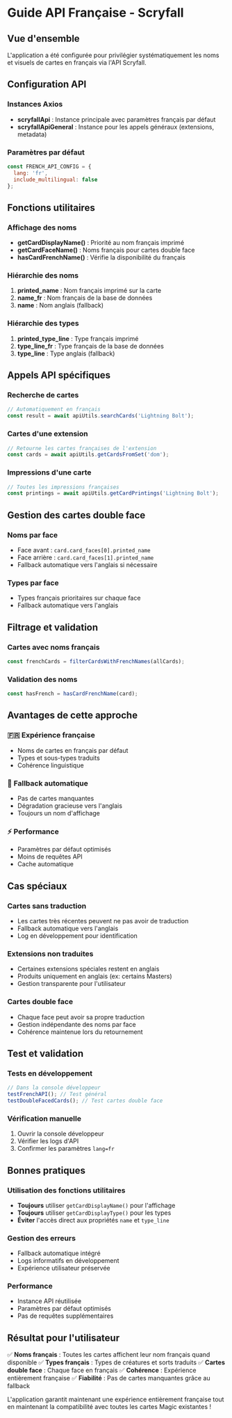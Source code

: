 # Guide API Française - Scryfall

## Vue d'ensemble
L'application a été configurée pour privilégier systématiquement les noms et visuels de cartes en français via l'API Scryfall.

## Configuration API

### Instances Axios
- **scryfallApi** : Instance principale avec paramètres français par défaut
- **scryfallApiGeneral** : Instance pour les appels généraux (extensions, metadata)

### Paramètres par défaut
```javascript
const FRENCH_API_CONFIG = {
  lang: 'fr',
  include_multilingual: false
};
```

## Fonctions utilitaires

### Affichage des noms
- **getCardDisplayName()** : Priorité au nom français imprimé
- **getCardFaceName()** : Noms français pour cartes double face
- **hasCardFrenchName()** : Vérifie la disponibilité du français

### Hiérarchie des noms
1. **printed_name** : Nom français imprimé sur la carte
2. **name_fr** : Nom français de la base de données
3. **name** : Nom anglais (fallback)

### Hiérarchie des types
1. **printed_type_line** : Type français imprimé
2. **type_line_fr** : Type français de la base de données
3. **type_line** : Type anglais (fallback)

## Appels API spécifiques

### Recherche de cartes
```javascript
// Automatiquement en français
const result = await apiUtils.searchCards('Lightning Bolt');
```

### Cartes d'une extension
```javascript
// Retourne les cartes françaises de l'extension
const cards = await apiUtils.getCardsFromSet('dom');
```

### Impressions d'une carte
```javascript
// Toutes les impressions françaises
const printings = await apiUtils.getCardPrintings('Lightning Bolt');
```

## Gestion des cartes double face

### Noms par face
- Face avant : `card.card_faces[0].printed_name`
- Face arrière : `card.card_faces[1].printed_name`
- Fallback automatique vers l'anglais si nécessaire

### Types par face
- Types français prioritaires sur chaque face
- Fallback automatique vers l'anglais

## Filtrage et validation

### Cartes avec noms français
```javascript
const frenchCards = filterCardsWithFrenchNames(allCards);
```

### Validation des noms
```javascript
const hasFrench = hasCardFrenchName(card);
```

## Avantages de cette approche

### 🇫🇷 **Expérience française**
- Noms de cartes en français par défaut
- Types et sous-types traduits
- Cohérence linguistique

### 🔄 **Fallback automatique**
- Pas de cartes manquantes
- Dégradation gracieuse vers l'anglais
- Toujours un nom d'affichage

### ⚡ **Performance**
- Paramètres par défaut optimisés
- Moins de requêtes API
- Cache automatique

## Cas spéciaux

### Cartes sans traduction
- Les cartes très récentes peuvent ne pas avoir de traduction
- Fallback automatique vers l'anglais
- Log en développement pour identification

### Extensions non traduites
- Certaines extensions spéciales restent en anglais
- Produits uniquement en anglais (ex: certains Masters)
- Gestion transparente pour l'utilisateur

### Cartes double face
- Chaque face peut avoir sa propre traduction
- Gestion indépendante des noms par face
- Cohérence maintenue lors du retournement

## Test et validation

### Tests en développement
```javascript
// Dans la console développeur
testFrenchAPI(); // Test général
testDoubleFacedCards(); // Test cartes double face
```

### Vérification manuelle
1. Ouvrir la console développeur
2. Vérifier les logs d'API
3. Confirmer les paramètres `lang=fr`

## Bonnes pratiques

### Utilisation des fonctions utilitaires
- **Toujours** utiliser `getCardDisplayName()` pour l'affichage
- **Toujours** utiliser `getCardDisplayType()` pour les types
- **Éviter** l'accès direct aux propriétés `name` et `type_line`

### Gestion des erreurs
- Fallback automatique intégré
- Logs informatifs en développement
- Expérience utilisateur préservée

### Performance
- Instance API réutilisée
- Paramètres par défaut optimisés
- Pas de requêtes supplémentaires

## Résultat pour l'utilisateur

✅ **Noms français** : Toutes les cartes affichent leur nom français quand disponible
✅ **Types français** : Types de créatures et sorts traduits
✅ **Cartes double face** : Chaque face en français
✅ **Cohérence** : Expérience entièrement française
✅ **Fiabilité** : Pas de cartes manquantes grâce au fallback

L'application garantit maintenant une expérience entièrement française tout en maintenant la compatibilité avec toutes les cartes Magic existantes !
